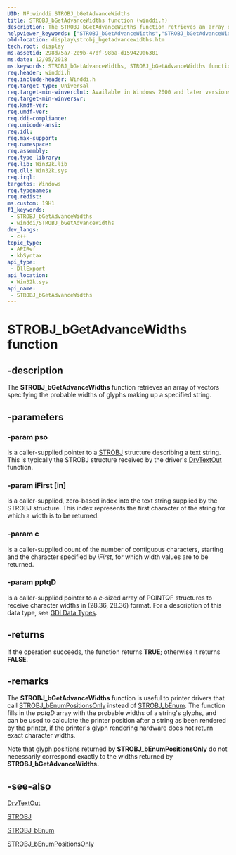 ```yaml
---
UID: NF:winddi.STROBJ_bGetAdvanceWidths
title: STROBJ_bGetAdvanceWidths function (winddi.h)
description: The STROBJ_bGetAdvanceWidths function retrieves an array of vectors specifying the probable widths of glyphs making up a specified string.
helpviewer_keywords: ["STROBJ_bGetAdvanceWidths","STROBJ_bGetAdvanceWidths function [Display Devices]","display.strobj_bgetadvancewidths","gdifncs_d101c29f-374a-4e66-801c-beba0805f070.xml","winddi/STROBJ_bGetAdvanceWidths"]
old-location: display\strobj_bgetadvancewidths.htm
tech.root: display
ms.assetid: 298d75a7-2e9b-47df-98ba-d159429a6301
ms.date: 12/05/2018
ms.keywords: STROBJ_bGetAdvanceWidths, STROBJ_bGetAdvanceWidths function [Display Devices], display.strobj_bgetadvancewidths, gdifncs_d101c29f-374a-4e66-801c-beba0805f070.xml, winddi/STROBJ_bGetAdvanceWidths
req.header: winddi.h
req.include-header: Winddi.h
req.target-type: Universal
req.target-min-winverclnt: Available in Windows 2000 and later versions of the Windows operating systems.
req.target-min-winversvr: 
req.kmdf-ver: 
req.umdf-ver: 
req.ddi-compliance: 
req.unicode-ansi: 
req.idl: 
req.max-support: 
req.namespace: 
req.assembly: 
req.type-library: 
req.lib: Win32k.lib
req.dll: Win32k.sys
req.irql: 
targetos: Windows
req.typenames: 
req.redist: 
ms.custom: 19H1
f1_keywords:
 - STROBJ_bGetAdvanceWidths
 - winddi/STROBJ_bGetAdvanceWidths
dev_langs:
 - c++
topic_type:
 - APIRef
 - kbSyntax
api_type:
 - DllExport
api_location:
 - Win32k.sys
api_name:
 - STROBJ_bGetAdvanceWidths
---
```


# STROBJ_bGetAdvanceWidths function


## -description

The <b>STROBJ_bGetAdvanceWidths</b> function retrieves an array of vectors specifying the probable widths of glyphs making up a specified string.

## -parameters

### -param pso

Is a caller-supplied pointer to a <a href="/windows/desktop/api/winddi/ns-winddi-strobj">STROBJ</a> structure describing a text string. This is typically the STROBJ structure received by the driver's <a href="/windows/desktop/api/winddi/nf-winddi-drvtextout">DrvTextOut</a> function.

### -param iFirst [in]

Is a caller-supplied, zero-based index into the text string supplied by the STROBJ structure. This index represents the first character of the string for which a width is to be returned.

### -param c

Is a caller-supplied count of the number of contiguous characters, starting and the character specified by <i>iFirst</i>, for which width values are to be returned.

### -param pptqD

Is a caller-supplied pointer to a <i>c</i>-sized array of POINTQF structures to receive character widths in (28.36, 28.36) format. For a description of this data type, see <a href="/windows-hardware/drivers/display/gdi-data-types">GDI Data Types</a>.

## -returns

If the operation succeeds, the function returns <b>TRUE</b>; otherwise it returns <b>FALSE</b>.

## -remarks

The <b>STROBJ_bGetAdvanceWidths</b> function is useful to printer drivers that call <a href="/windows/desktop/api/winddi/nf-winddi-strobj_benumpositionsonly">STROBJ_bEnumPositionsOnly</a> instead of <a href="/windows/desktop/api/winddi/nf-winddi-strobj_benum">STROBJ_bEnum</a>. The function fills in the <i>pptqD</i> array with the probable widths of a string's glyphs, and can be used to calculate the printer position after a string as been rendered by the printer, if the printer's glyph rendering hardware does not return exact character widths.

Note that glyph positions returned by <b>STROBJ_bEnumPositionsOnly</b> do not necessarily correspond exactly to the widths returned by <b>STROBJ_bGetAdvanceWidths.</b>

## -see-also

<a href="/windows/desktop/api/winddi/nf-winddi-drvtextout">DrvTextOut</a>



<a href="/windows/desktop/api/winddi/ns-winddi-strobj">STROBJ</a>



<a href="/windows/desktop/api/winddi/nf-winddi-strobj_benum">STROBJ_bEnum</a>



<a href="/windows/desktop/api/winddi/nf-winddi-strobj_benumpositionsonly">STROBJ_bEnumPositionsOnly</a>